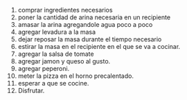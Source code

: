 1. comprar ingredientes necesarios
2. poner la cantidad de arina necesaria en un recipiente 
3. amasar la arina agregandole agua poco a poco
4. agregar levadura a la masa
5. dejar reposar la masa durante el tiempo necesario
6. estirar la masa en el recipiente en el que se va a cocinar.
7. agregar la salsa de tomate
8. agregar jamon y queso al gusto.
9. agregar peperoni.
10. meter la pizza en el horno precalentado.
11. esperar a que se cocine.
12. Disfrutar.  
